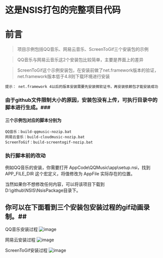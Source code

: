 # 这是NSIS打包的完整项目代码 #

# 前言 #

> 项目示例包括QQ音乐、网易云音乐、ScreenToGif三个安装包的示例

> QQ音乐与网易云音乐这2个安装包比较简单，主要是界面上的差异

> ScreenToGif这个示例安装包，在安装前做了net.framework版本的验证，net.framework版本低于4.8则下载环境进行安装

    提示： net.framework 4以后的版本安装需要先安装微软证书，再安装依赖包才能安装成功

### 由于github文件限制大小的原因，安装包没有上传，可执行目录中的脚本进行生成。###
#### 三个示例包对应的脚本分别为 ####
	
	QQ音乐：build-qqmusic-nozip.bat
	网易云音乐：build-cloudmusic-nozip.bat
	ScreenToGif：build-screentogif-nozip.bat

### 执行脚本前的改动 ###
例如QQ音乐的安装，你需要打开 AppCode\QQMusic\app\setup.nsi，找到 APP_FILE_DIR 这个宏定义，将值修改为 AppFile 实际存在的位置。

当然如果你不想修改任何内容，可以将该项目下载到D:\\github\\NSIS\\NsisPackage目录下。

## 你可以在下面看到三个安装包安装过程的gif动画录制。##

QQ音乐安装过程
![image](https://github.com/zhaobangyu/NSIS/blob/NsisPackage/qqmusic-install.gif)  

网易云安装过程
![image](https://github.com/zhaobangyu/NSIS/blob/NsisPackage/cloudmusic-install.gif)  

ScreenToGif安装过程
![image](https://github.com/zhaobangyu/NSIS/blob/NsisPackage/screento-install.png)  
